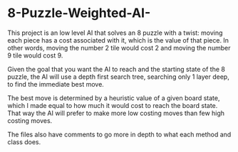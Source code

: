 # 8-Puzzle-Weighted-AI-

This project is an low level AI that solves an 8 puzzle with a twist: moving each piece has a cost associated with it, which is the value of that piece. In other words, moving the number 2 tile would cost 2 and moving the number 9 tile would cost 9. 

Given the goal that you want the AI to reach and the starting state of the 8 puzzle, the AI will use a depth first search tree, searching only 1 layer deep, to find the immediate best move.

The best move is determined by a heuristic value of a given board state, which I made equal to how much it would cost to reach the board state. That way the AI will prefer to make more low costing moves than few high costing moves. 

The files also have comments to go more in depth to what each method and class does.
